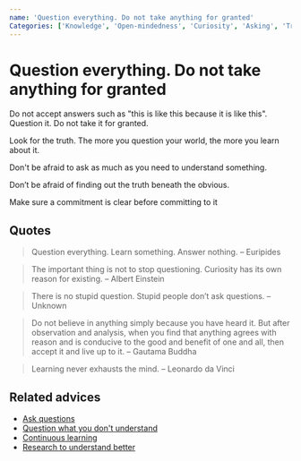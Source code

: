 ```yaml
---
name: 'Question everything. Do not take anything for granted'
Categories: ['Knowledge', 'Open-mindedness', 'Curiosity', 'Asking', 'Truth', 'Comfort zone']
---
```

# Question everything. Do not take anything for granted

Do not accept answers such as "this is like this because it is like this". Question it. Do not take it for granted.

Look for the truth. The more you question your world, the more you learn about it.

Don't be afraid to ask as much as you need to understand something.

Don’t be afraid of finding out the truth beneath the obvious.

Make sure a commitment is clear before committing to it

## Quotes

> Question everything. Learn something. Answer nothing. – Euripides

> The important thing is not to stop questioning. Curiosity has its own reason for existing. – Albert Einstein

> There is no stupid question. Stupid people don’t ask questions. – Unknown

> Do not believe in anything simply because you have heard it. But after observation and analysis, when you find that anything agrees with reason and is conducive to the good and benefit of one and all, then accept it and live up to it. – Gautama Buddha

> Learning never exhausts the mind. – Leonardo da Vinci

## Related advices

- [Ask questions](../Ask%20questions/index.md)
- [Question what you don't understand](../Question%20what%20you%20don't%20understand/index.md)
- [Continuous learning](../Continuous%20learning/index.md)
- [Research to understand better](../Research%20to%20understand%20better/index.md)